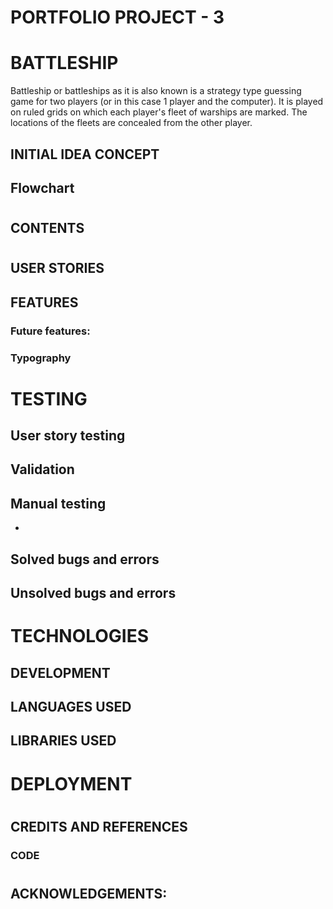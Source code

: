 # PORTFOLIO PROJECT - 3

# BATTLESHIP

Battleship or battleships as it is also known is a strategy type guessing game for two players (or in this case 1 player and the computer). It is played on ruled grids on which each player's fleet of warships are marked. The locations of the fleets are concealed from the other player.





## INITIAL IDEA CONCEPT



## Flowchart



#  

## CONTENTS


#

## USER STORIES



## FEATURES



### Future features:



### Typography

# 

# TESTING

## User story testing



## Validation




## Manual testing

-

## Solved bugs and errors


## Unsolved bugs and errors




#
# TECHNOLOGIES

## DEVELOPMENT




## LANGUAGES USED



## LIBRARIES USED


#
# DEPLOYMENT



#
## CREDITS AND REFERENCES



### CODE



#
## ACKNOWLEDGEMENTS:
